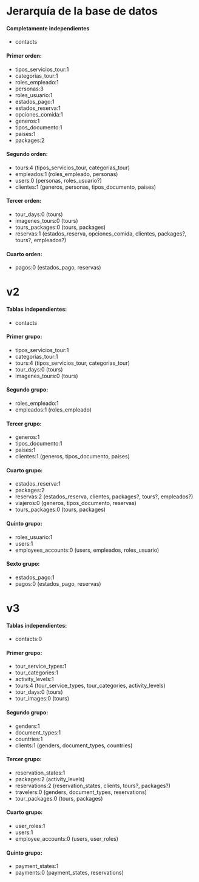 # Jerarquía de la base de datos

#### Completamente independientes

- contacts

#### Primer orden:

- tipos_servicios_tour:1
- categorias_tour:1
- roles_empleado:1
- personas:3
- roles_usuario:1
- estados_pago:1
- estados_reserva:1
- opciones_comida:1
- generos:1
- tipos_documento:1
- paises:1
- packages:2

#### Segundo orden:

- tours:4 (tipos_servicios_tour, categorias_tour)
- empleados:1 (roles_empleado, personas)
- users:0 (personas, roles_usuario?)
- clientes:1 (generos, personas, tipos_documento, paises)

#### Tercer orden:

- tour_days:0 (tours)
- imagenes_tours:0 (tours)
- tours_packages:0 (tours, packages)
- reservas:1 (estados_reserva, opciones_comida, clientes, packages?, tours?, empleados?)

#### Cuarto orden:

- pagos:0 (estados_pago, reservas)

# v2

#### Tablas independientes:

- contacts

#### Primer grupo:

- tipos_servicios_tour:1
- categorias_tour:1
- tours:4 (tipos_servicios_tour, categorias_tour)
- tour_days:0 (tours)
- imagenes_tours:0 (tours)

#### Segundo grupo:

- roles_empleado:1
- empleados:1 (roles_empleado)

#### Tercer grupo:

- generos:1
- tipos_documento:1
- paises:1
- clientes:1 (generos, tipos_documento, paises)

#### Cuarto grupo:

- estados_reserva:1
- packages:2
- reservas:2 (estados_reserva, clientes, packages?, tours?, empleados?)
- viajeros:0 (generos, tipos_documento, reservas)
- tours_packages:0 (tours, packages)

#### Quinto grupo:

- roles_usuario:1
- users:1
- employees_accounts:0 (users, empleados, roles_usuario)

#### Sexto grupo:

- estados_pago:1
- pagos:0 (estados_pago, reservas)

# v3

#### Tablas independientes:

- contacts:0

#### Primer grupo:

- tour_service_types:1
- tour_categories:1
- activity_levels:1
- tours:4 (tour_service_types, tour_categories, activity_levels)
- tour_days:0 (tours)
- tour_images:0 (tours)

#### Segundo grupo:

- genders:1
- document_types:1
- countries:1
- clients:1 (genders, document_types, countries)

#### Tercer grupo:

- reservation_states:1
- packages:2 (activity_levels)
- reservations:2 (reservation_states, clients, tours?, packages?)
- travelers:0 (genders, document_types, reservations)
- tour_packages:0 (tours, packages)

#### Cuarto grupo:

- user_roles:1
- users:1
- employee_accounts:0 (users, user_roles)

#### Quinto grupo:

- payment_states:1
- payments:0 (payment_states, reservations)
